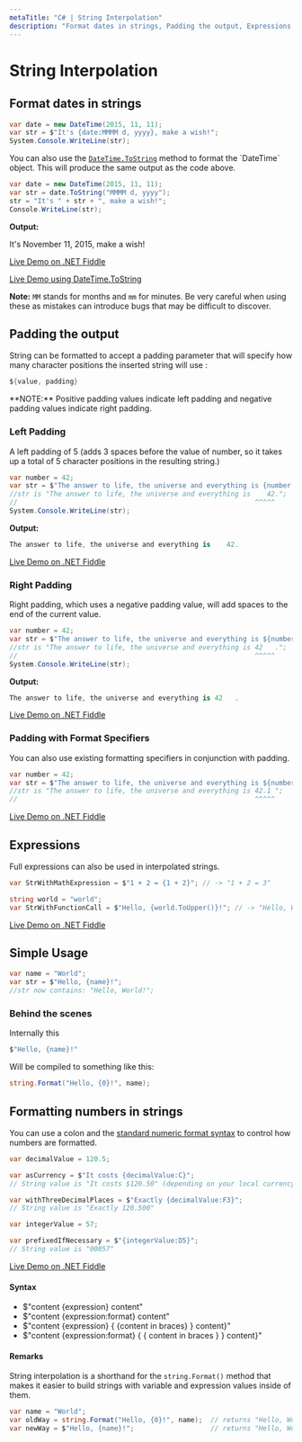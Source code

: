 ```yaml
---
metaTitle: "C# | String Interpolation"
description: "Format dates in strings, Padding the output, Expressions, Simple Usage, Formatting numbers in strings"
---
```


# String Interpolation



## Format dates in strings


```cs
var date = new DateTime(2015, 11, 11);
var str = $"It's {date:MMMM d, yyyy}, make a wish!";
System.Console.WriteLine(str);

```

You can also use the [`DateTime.ToString`](https://msdn.microsoft.com/en-us/library/zdtaw1bw(v=vs.110).aspx) method to format the `DateTime` object. This will produce the same output as the code above.

```cs
var date = new DateTime(2015, 11, 11);
var str = date.ToString("MMMM d, yyyy");
str = "It's " + str + ", make a wish!";
Console.WriteLine(str);

```

**Output:**

> 
It's November 11, 2015, make a wish!


[Live Demo on .NET Fiddle](https://dotnetfiddle.net/DpRwV5)

[Live Demo using DateTime.ToString](https://dotnetfiddle.net/YnV9J0)

> 
**Note:** `MM` stands for months and `mm` for minutes. Be very careful when using these as mistakes can introduce bugs that may be difficult to discover.




## Padding the output


String can be formatted to accept a padding parameter that will specify how many character positions the inserted string will use :

```cs
${value, padding}

```

> 
<p>**NOTE:** Positive padding values indicate left padding and negative
padding values indicate right padding.</p>


### **Left Padding**

A left padding of 5 (adds 3 spaces before the value of number, so it takes up a total of 5 character positions in the resulting string.)

```cs
var number = 42;
var str = $"The answer to life, the universe and everything is {number, 5}.";
//str is "The answer to life, the universe and everything is    42.";
//                                                           ^^^^^
System.Console.WriteLine(str);

```

**Output:**

```cs
The answer to life, the universe and everything is    42.

```

[Live Demo on .NET Fiddle](https://dotnetfiddle.net/PpZXmk)

### **Right Padding**

Right padding, which uses a negative padding value, will add spaces to the end of the current value.

```cs
var number = 42;
var str = $"The answer to life, the universe and everything is ${number, -5}.";
//str is "The answer to life, the universe and everything is 42   .";
//                                                           ^^^^^
System.Console.WriteLine(str);

```

**Output:**

```cs
The answer to life, the universe and everything is 42   .

```

[Live Demo on .NET Fiddle](https://dotnetfiddle.net/QtKjGF)

### **Padding with Format Specifiers**

You can also use existing formatting specifiers in conjunction with padding.

```cs
var number = 42;
var str = $"The answer to life, the universe and everything is ${number, 5:f1}";
//str is "The answer to life, the universe and everything is 42.1 ";
//                                                           ^^^^^

```

[Live Demo on .NET Fiddle](https://dotnetfiddle.net/34ZxP0)



## Expressions


Full expressions can also be used in interpolated strings.

```cs
var StrWithMathExpression = $"1 + 2 = {1 + 2}"; // -> "1 + 2 = 3"

string world = "world";
var StrWithFunctionCall = $"Hello, {world.ToUpper()}!"; // -> "Hello, WORLD!"

```

[Live Demo on .NET Fiddle](https://dotnetfiddle.net/u9lzeg)



## Simple Usage


```cs
var name = "World";
var str = $"Hello, {name}!";
//str now contains: "Hello, World!";

```

### Behind the scenes

Internally this

```cs
$"Hello, {name}!" 

```

Will be compiled to something like this:

```cs
string.Format("Hello, {0}!", name);

```



## Formatting numbers in strings


You can use a colon and the [standard numeric format syntax](https://msdn.microsoft.com/en-us/library/dwhawy9k.aspx) to control how numbers are formatted.

```cs
var decimalValue = 120.5;

var asCurrency = $"It costs {decimalValue:C}";
// String value is "It costs $120.50" (depending on your local currency settings)

var withThreeDecimalPlaces = $"Exactly {decimalValue:F3}";
// String value is "Exactly 120.500"

var integerValue = 57;

var prefixedIfNecessary = $"{integerValue:D5}";
// String value is "00057"

```

[Live Demo on .NET Fiddle](https://dotnetfiddle.net/z2XbG7)



#### Syntax


- $"content {expression} content"
- $"content {expression:format} content"
- $"content {expression} { {content in braces} } content}"
- $"content {expression:format} { { content in braces } } content}"



#### Remarks


String interpolation is a shorthand for the `string.Format()` method that makes it easier to build strings with variable and expression values inside of them.

```cs
var name = "World";
var oldWay = string.Format("Hello, {0}!", name);  // returns "Hello, World"
var newWay = $"Hello, {name}!";                   // returns "Hello, World"

```

